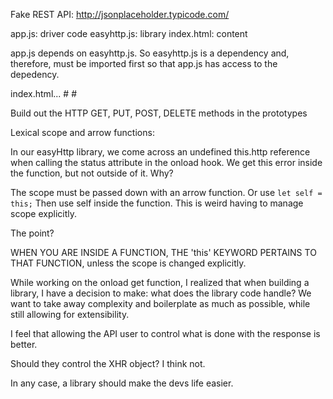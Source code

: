 Fake REST API: http://jsonplaceholder.typicode.com/

app.js: driver code
easyhttp.js: library
index.html: content

app.js depends on easyhttp.js. So easyhttp.js is a dependency and, therefore, must be imported first so that app.js has access to the depedency.

index.html...
    # <script src="easyhttp.js"></script>
    # <script src="app.js"></script>

Build out the HTTP GET, PUT, POST, DELETE methods in the prototypes


Lexical scope and arrow functions:

In our easyHttp library, we come across an undefined this.http reference when calling the status attribute in the onload hook. We get this error inside the function, but not outside of it. Why?

The scope must be passed down with an arrow function. Or use <code>let self = this;</code>
Then use self inside the function.
This is weird having to manage scope explicitly.

The point?

WHEN YOU ARE INSIDE A FUNCTION, THE 'this' KEYWORD PERTAINS TO THAT FUNCTION, unless the scope is changed explicitly.

While working on the onload get function, I realized that when building a library, I have a decision to make: 
what does the library code handle? We want to take away complexity and boilerplate as much as possible, while still allowing for extensibility.

I feel that allowing the API user to control what is done with the response is better.

Should they control the XHR object? I think not.

In any case, a library should make the devs life easier. 
